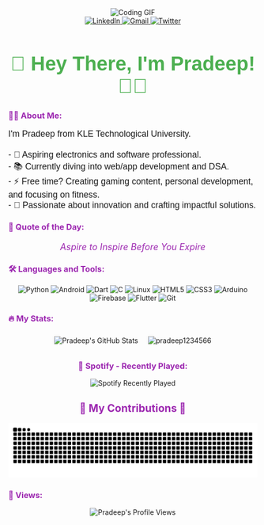 <div align="center">
  <img height="150" src="https://media.giphy.com/media/vzO0Vc8b2VBLi/giphy.gif" alt="Coding GIF" />
</div>

<div align="center">
  <a href="https://www.linkedin.com/in/pradeep-pawar-64345126a/" target="_blank">
    <img src="https://img.shields.io/static/v1?message=LinkedIn&logo=linkedin&label=&color=0A66C2&logoColor=white&labelColor=&style=for-the-badge" height="30" alt="LinkedIn" />
  </a>
  <a href="mailto:pradeeplaxmanraopawar@gmail.com" target="_blank">
    <img src="https://img.shields.io/static/v1?message=Gmail&logo=gmail&label=&color=D14836&logoColor=white&labelColor=&style=for-the-badge" height="30" alt="Gmail" />
  </a>
  <a href="https://x.com/PradeepPawar007" target="_blank">
    <img src="https://img.shields.io/static/v1?message=Twitter&logo=twitter&label=&color=1DA1F2&logoColor=white&labelColor=&style=for-the-badge" height="30" alt="Twitter" />
  </a>
</div>

<h1 align="center" style="font-family: 'Arial', sans-serif; font-size: 2.5rem; color: #4CAF50;">👋 Hey There, I'm Pradeep! 👨‍💻</h1>

<h3 align="left" style="color: #9C27B0;">👩‍💻 About Me:</h3>
<p align="left" style="font-family: 'Arial', sans-serif; font-size: 1.1rem;">
  I'm Pradeep from KLE Technological University.<br><br>
  - 🔭 Aspiring electronics and software professional.<br>
  - 📚 Currently diving into web/app development and DSA.<br>
  - ⚡ Free time? Creating gaming content, personal development, and focusing on fitness.<br>
  - 🌟 Passionate about innovation and crafting impactful solutions.
</p>

<h3 align="left" style="color: #9C27B0;">🌟 Quote of the Day:</h3>
<div align="center" style="font-size: 18px; font-style: italic; margin: 20px; color: #9C27B0;">
  Aspire to Inspire Before You Expire
</div>

<h3 align="left" style="color: #9C27B0;">🛠 Languages and Tools:</h3>
<div align="center">
  <img src="https://cdn.jsdelivr.net/gh/devicons/devicon/icons/python/python-original.svg" height="40" alt="Python" />
  <img src="https://cdn.jsdelivr.net/gh/devicons/devicon/icons/android/android-original.svg" height="40" alt="Android" />
  <img src="https://cdn.jsdelivr.net/gh/devicons/devicon/icons/dart/dart-original.svg" height="40" alt="Dart" />
  <img src="https://cdn.jsdelivr.net/gh/devicons/devicon/icons/c/c-original.svg" height="40" alt="C" />
  <img src="https://cdn.jsdelivr.net/gh/devicons/devicon/icons/linux/linux-original.svg" height="40" alt="Linux" />
  <img src="https://cdn.jsdelivr.net/gh/devicons/devicon/icons/html5/html5-original.svg" height="40" alt="HTML5" />
  <img src="https://cdn.jsdelivr.net/gh/devicons/devicon/icons/css3/css3-original.svg" height="40" alt="CSS3" />
  <img src="https://cdn.jsdelivr.net/gh/devicons/devicon/icons/arduino/arduino-original.svg" height="40" alt="Arduino" />
  <img src="https://cdn.jsdelivr.net/gh/devicons/devicon/icons/firebase/firebase-plain.svg" height="40" alt="Firebase" />
  <img src="https://cdn.jsdelivr.net/gh/devicons/devicon/icons/flutter/flutter-original.svg" height="40" alt="Flutter" />
  <img src="https://cdn.jsdelivr.net/gh/devicons/devicon/icons/git/git-original.svg" height="40" alt="Git" />
</div>

<h3 align="left" style="color: #9C27B0;">🔥 My Stats:</h3>
<div align="center" style="display: flex; flex-wrap: wrap; justify-content: center; align-items: center;">
  <img align="center" src="https://github-readme-stats.vercel.app/api?username=Pradeep1234566&show_icons=true&theme=radical&hide_border=true" alt="Pradeep's GitHub Stats" style="margin: 10px;" />
  <img align="center" src="https://github-readme-streak-stats.herokuapp.com/?user=pradeep1234566&" alt="pradeep1234566" alt="Pradeep's GitHub Streak" style="margin: 10px;" />
</div>

<h3 align="center" style="color: #9C27B0;">🎵 Spotify - Recently Played:</h3>
<div align="center">
  <img src="https://spotify-recently-played-readme.vercel.app/api?user=31cvuvkcvzwtmi6s6f26euj3oa5q" alt="Spotify Recently Played" />
</div>

<h2 align="center" style="color: #9C27B0;">🐍 My Contributions 🐍</h2>
<div align="center">
  <img alt="Snake eating my contributions" src="https://github.com/Pradeep1234566/Pradeep1234566/blob/output/github-contribution-grid-snake.svg" />
</div>

<h3 align="left" style="color: #9C27B0;">👀 Views:</h3>
<div align="center">
  <img src="https://komarev.com/ghpvc/?username=Pradeep1234566" alt="Pradeep's Profile Views" />
</div>
